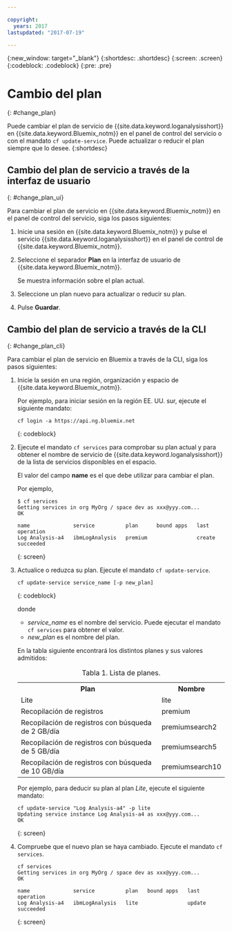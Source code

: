 ```yaml
---

copyright:
  years: 2017
lastupdated: "2017-07-19"

---
```


{:new_window: target="_blank"}
{:shortdesc: .shortdesc}
{:screen: .screen}
{:codeblock: .codeblock}
{:pre: .pre}


# Cambio del plan
{: #change_plan}

Puede cambiar el plan de servicio de {{site.data.keyword.loganalysisshort}} en {{site.data.keyword.Bluemix_notm}} en el panel de control del servicio o con el mandato `cf update-service`. Puede actualizar o reducir el plan siempre que lo desee.
{:shortdesc}

## Cambio del plan de servicio a través de la interfaz de usuario
{: #change_plan_ui}

Para cambiar el plan de servicio en {{site.data.keyword.Bluemix_notm}} en el panel de control del servicio, siga los pasos siguientes:

1. Inicie una sesión en {{site.data.keyword.Bluemix_notm}} y pulse el servicio {{site.data.keyword.loganalysisshort}} en el panel de control de {{site.data.keyword.Bluemix_notm}}. 
    
2. Seleccione el separador **Plan** en la interfaz de usuario de {{site.data.keyword.Bluemix_notm}}.

    Se muestra información sobre el plan actual.
	
3. Seleccione un plan nuevo para actualizar o reducir su plan. 

4. Pulse **Guardar**.



## Cambio del plan de servicio a través de la CLI
{: #change_plan_cli}

Para cambiar el plan de servicio en Bluemix a través de la CLI, siga los pasos siguientes:

1. Inicie la sesión en una región, organización y espacio de {{site.data.keyword.Bluemix_notm}}. 

    Por ejemplo, para iniciar sesión en la región EE. UU. sur, ejecute el siguiente mandato:
	
	```
    cf login -a https://api.ng.bluemix.net
    ```
    {: codeblock}
	
2. Ejecute el mandato `cf services` para comprobar su plan actual y para obtener el nombre de servicio de {{site.data.keyword.loganalysisshort}} de la lista de servicios disponibles en el espacio. 

    El valor del campo **name** es el que debe utilizar para cambiar el plan. 

    Por ejemplo,
	
	```
	$ cf services
    Getting services in org MyOrg / space dev as xxx@yyy.com...
    OK
    
    name              service          plan      bound apps   last operation
    Log Analysis-a4   ibmLogAnalysis   premium                create succeeded
    ```
	{: screen}
    
3. Actualice o reduzca su plan. Ejecute el mandato `cf update-service`.
    
	```
	cf update-service service_name [-p new_plan]
	```
	{: codeblock}
	
	donde 
	
	* *service_name* es el nombre del servicio. Puede ejecutar el mandato `cf services` para obtener el valor.
	* *new_plan* es el nombre del plan.
	
	En la tabla siguiente encontrará los distintos planes y sus valores admitidos:
	
	<table>
	  <caption>Tabla 1. Lista de planes.</caption>
	  <tr>
	    <th>Plan</th>
	    <th>Nombre</th>
	  </tr>
	  <tr>
	    <td>Lite</td>
	    <td>lite</td>
	  </tr>
	  <tr>
	    <td>Recopilación de registros</td>
	    <td>premium</td>
	  </tr>
	  <tr>
	    <td>Recopilación de registros con búsqueda de 2 GB/día</td>
	    <td>premiumsearch2</td>
	  </tr>
	  <tr>
	    <td>Recopilación de registros con búsqueda de 5 GB/día</td>
	    <td>premiumsearch5</td>
	  </tr>
	  <tr>
	    <td>Recopilación de registros con búsqueda de 10 GB/día</td>
	    <td>premiumsearch10</td>
	  </tr>
	</table>
	
	Por ejemplo, para deducir su plan al plan *Lite*, ejecute el siguiente mandato:
	
	```
	cf update-service "Log Analysis-a4" -p lite
    Updating service instance Log Analysis-a4 as xxx@yyy.com...
    OK
	```
	{: screen}

4. Compruebe que el nuevo plan se haya cambiado. Ejecute el mandato `cf services`.

    ```
	cf services
    Getting services in org MyOrg / space dev as xxx@yyy.com...
    OK

    name              service          plan   bound apps   last operation
    Log Analysis-a4   ibmLogAnalysis   lite                update succeeded
	```
	{: screen}






